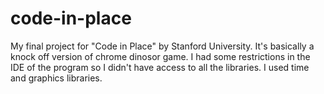 # code-in-place
My final project for "Code in Place" by Stanford University. It's basically a knock off version of chrome dinosor game. I had some restrictions in the IDE of the program so I didn't have access to all the libraries. I used time and graphics libraries.
